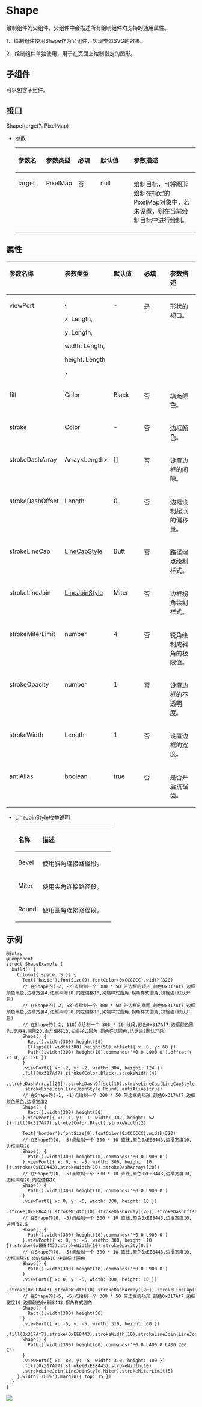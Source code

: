 # Shape<a name="ZH-CN_TOPIC_0000001119927704"></a>

绘制组件的父组件，父组件中会描述所有绘制组件均支持的通用属性。

1、绘制组件使用Shape作为父组件，实现类似SVG的效果。

2、绘制组件单独使用，用于在页面上绘制指定的图形。

## 子组件<a name="section5989144051714"></a>

可以包含子组件。

## 接口<a name="section5143192918416"></a>

Shape\(target?: PixelMap\)

-   参数

    <a name="table193606194544"></a>
    <table><thead align="left"><tr id="row536071910541"><th class="cellrowborder" valign="top" width="15.47%" id="mcps1.1.6.1.1"><p id="p436112199544"><a name="p436112199544"></a><a name="p436112199544"></a>参数名</p>
    </th>
    <th class="cellrowborder" valign="top" width="17.22%" id="mcps1.1.6.1.2"><p id="p19361319115410"><a name="p19361319115410"></a><a name="p19361319115410"></a>参数类型</p>
    </th>
    <th class="cellrowborder" valign="top" width="12.49%" id="mcps1.1.6.1.3"><p id="p9361201975417"><a name="p9361201975417"></a><a name="p9361201975417"></a>必填</p>
    </th>
    <th class="cellrowborder" valign="top" width="18.6%" id="mcps1.1.6.1.4"><p id="p43611199542"><a name="p43611199542"></a><a name="p43611199542"></a>默认值</p>
    </th>
    <th class="cellrowborder" valign="top" width="36.22%" id="mcps1.1.6.1.5"><p id="p1136141975419"><a name="p1136141975419"></a><a name="p1136141975419"></a>参数描述</p>
    </th>
    </tr>
    </thead>
    <tbody><tr id="row10361101915545"><td class="cellrowborder" valign="top" width="15.47%" headers="mcps1.1.6.1.1 "><p id="p1361119155417"><a name="p1361119155417"></a><a name="p1361119155417"></a>target</p>
    </td>
    <td class="cellrowborder" valign="top" width="17.22%" headers="mcps1.1.6.1.2 "><p id="p8361181913548"><a name="p8361181913548"></a><a name="p8361181913548"></a>PixelMap</p>
    </td>
    <td class="cellrowborder" valign="top" width="12.49%" headers="mcps1.1.6.1.3 "><p id="p153611119195411"><a name="p153611119195411"></a><a name="p153611119195411"></a>否</p>
    </td>
    <td class="cellrowborder" valign="top" width="18.6%" headers="mcps1.1.6.1.4 "><p id="p1436114193546"><a name="p1436114193546"></a><a name="p1436114193546"></a>null</p>
    </td>
    <td class="cellrowborder" valign="top" width="36.22%" headers="mcps1.1.6.1.5 "><p id="p328155017218"><a name="p328155017218"></a><a name="p328155017218"></a>绘制目标，可将图形绘制在指定的PixelMap对象中，若未设置，则在当前绘制目标中进行绘制。</p>
    </td>
    </tr>
    </tbody>
    </table>


## 属性<a name="section922483920810"></a>

<a name="table63801556917"></a>
<table><thead align="left"><tr id="row123801259914"><th class="cellrowborder" valign="top" width="20%" id="mcps1.1.6.1.1"><p id="p143801852920"><a name="p143801852920"></a><a name="p143801852920"></a>参数名称</p>
</th>
<th class="cellrowborder" valign="top" width="20%" id="mcps1.1.6.1.2"><p id="p538011511920"><a name="p538011511920"></a><a name="p538011511920"></a>参数类型</p>
</th>
<th class="cellrowborder" valign="top" width="20%" id="mcps1.1.6.1.3"><p id="p138015518918"><a name="p138015518918"></a><a name="p138015518918"></a>默认值</p>
</th>
<th class="cellrowborder" valign="top" width="20%" id="mcps1.1.6.1.4"><p id="p1138018518911"><a name="p1138018518911"></a><a name="p1138018518911"></a>必填</p>
</th>
<th class="cellrowborder" valign="top" width="20%" id="mcps1.1.6.1.5"><p id="p10380751296"><a name="p10380751296"></a><a name="p10380751296"></a>参数描述</p>
</th>
</tr>
</thead>
<tbody><tr id="row1638018512912"><td class="cellrowborder" valign="top" width="20%" headers="mcps1.1.6.1.1 "><p id="p4380255916"><a name="p4380255916"></a><a name="p4380255916"></a>viewPort</p>
</td>
<td class="cellrowborder" valign="top" width="20%" headers="mcps1.1.6.1.2 "><p id="p111521037174418"><a name="p111521037174418"></a><a name="p111521037174418"></a>{</p>
<p id="p896417384445"><a name="p896417384445"></a><a name="p896417384445"></a>x: Length,</p>
<p id="p473118409447"><a name="p473118409447"></a><a name="p473118409447"></a>y: Length,</p>
<p id="p105591743144417"><a name="p105591743144417"></a><a name="p105591743144417"></a>width: Length,</p>
<p id="p5565104619447"><a name="p5565104619447"></a><a name="p5565104619447"></a>height: Length</p>
<p id="p63801850913"><a name="p63801850913"></a><a name="p63801850913"></a>}</p>
</td>
<td class="cellrowborder" valign="top" width="20%" headers="mcps1.1.6.1.3 "><p id="p238011519919"><a name="p238011519919"></a><a name="p238011519919"></a>-</p>
</td>
<td class="cellrowborder" valign="top" width="20%" headers="mcps1.1.6.1.4 "><p id="p143801051392"><a name="p143801051392"></a><a name="p143801051392"></a>是</p>
</td>
<td class="cellrowborder" valign="top" width="20%" headers="mcps1.1.6.1.5 "><p id="p73801159911"><a name="p73801159911"></a><a name="p73801159911"></a>形状的视口。</p>
</td>
</tr>
<tr id="row93801051192"><td class="cellrowborder" valign="top" width="20%" headers="mcps1.1.6.1.1 "><p id="p11380258918"><a name="p11380258918"></a><a name="p11380258918"></a>fill</p>
</td>
<td class="cellrowborder" valign="top" width="20%" headers="mcps1.1.6.1.2 "><p id="p638019510914"><a name="p638019510914"></a><a name="p638019510914"></a>Color</p>
</td>
<td class="cellrowborder" valign="top" width="20%" headers="mcps1.1.6.1.3 "><p id="p238015517910"><a name="p238015517910"></a><a name="p238015517910"></a>Black</p>
</td>
<td class="cellrowborder" valign="top" width="20%" headers="mcps1.1.6.1.4 "><p id="p1380758914"><a name="p1380758914"></a><a name="p1380758914"></a>否</p>
</td>
<td class="cellrowborder" valign="top" width="20%" headers="mcps1.1.6.1.5 "><p id="p1638014517919"><a name="p1638014517919"></a><a name="p1638014517919"></a>填充颜色。</p>
</td>
</tr>
<tr id="row838085692"><td class="cellrowborder" valign="top" width="20%" headers="mcps1.1.6.1.1 "><p id="p53802051393"><a name="p53802051393"></a><a name="p53802051393"></a>stroke</p>
</td>
<td class="cellrowborder" valign="top" width="20%" headers="mcps1.1.6.1.2 "><p id="p2380351918"><a name="p2380351918"></a><a name="p2380351918"></a>Color</p>
</td>
<td class="cellrowborder" valign="top" width="20%" headers="mcps1.1.6.1.3 "><p id="p938114512919"><a name="p938114512919"></a><a name="p938114512919"></a>-</p>
</td>
<td class="cellrowborder" valign="top" width="20%" headers="mcps1.1.6.1.4 "><p id="p13816516916"><a name="p13816516916"></a><a name="p13816516916"></a>否</p>
</td>
<td class="cellrowborder" valign="top" width="20%" headers="mcps1.1.6.1.5 "><p id="p8381115194"><a name="p8381115194"></a><a name="p8381115194"></a>边框颜色。</p>
</td>
</tr>
<tr id="row17381158910"><td class="cellrowborder" valign="top" width="20%" headers="mcps1.1.6.1.1 "><p id="p538125294"><a name="p538125294"></a><a name="p538125294"></a>strokeDashArray</p>
</td>
<td class="cellrowborder" valign="top" width="20%" headers="mcps1.1.6.1.2 "><p id="p7381195594"><a name="p7381195594"></a><a name="p7381195594"></a>Array<span>&lt;</span><span>Length</span><span>&gt;</span></p>
</td>
<td class="cellrowborder" valign="top" width="20%" headers="mcps1.1.6.1.3 "><p id="p19381125790"><a name="p19381125790"></a><a name="p19381125790"></a>[]</p>
</td>
<td class="cellrowborder" valign="top" width="20%" headers="mcps1.1.6.1.4 "><p id="p2381115892"><a name="p2381115892"></a><a name="p2381115892"></a>否</p>
</td>
<td class="cellrowborder" valign="top" width="20%" headers="mcps1.1.6.1.5 "><p id="p83811851592"><a name="p83811851592"></a><a name="p83811851592"></a>设置边框的间隙。</p>
</td>
</tr>
<tr id="row12381851197"><td class="cellrowborder" valign="top" width="20%" headers="mcps1.1.6.1.1 "><p id="p1938114510911"><a name="p1938114510911"></a><a name="p1938114510911"></a>strokeDashOffset</p>
</td>
<td class="cellrowborder" valign="top" width="20%" headers="mcps1.1.6.1.2 "><p id="p6381653920"><a name="p6381653920"></a><a name="p6381653920"></a>Length</p>
</td>
<td class="cellrowborder" valign="top" width="20%" headers="mcps1.1.6.1.3 "><p id="p2381151893"><a name="p2381151893"></a><a name="p2381151893"></a>0</p>
</td>
<td class="cellrowborder" valign="top" width="20%" headers="mcps1.1.6.1.4 "><p id="p93819515912"><a name="p93819515912"></a><a name="p93819515912"></a>否</p>
</td>
<td class="cellrowborder" valign="top" width="20%" headers="mcps1.1.6.1.5 "><p id="p5381651191"><a name="p5381651191"></a><a name="p5381651191"></a>边框绘制起点的偏移量。</p>
</td>
</tr>
<tr id="row1338105290"><td class="cellrowborder" valign="top" width="20%" headers="mcps1.1.6.1.1 "><p id="p13381251295"><a name="p13381251295"></a><a name="p13381251295"></a>strokeLineCap</p>
</td>
<td class="cellrowborder" valign="top" width="20%" headers="mcps1.1.6.1.2 "><p id="p19381851495"><a name="p19381851495"></a><a name="p19381851495"></a><a href="ts-appendix-enums.md#section549694781614">LineCapStyle</a></p>
</td>
<td class="cellrowborder" valign="top" width="20%" headers="mcps1.1.6.1.3 "><p id="p103811855916"><a name="p103811855916"></a><a name="p103811855916"></a>Butt</p>
</td>
<td class="cellrowborder" valign="top" width="20%" headers="mcps1.1.6.1.4 "><p id="p33811151597"><a name="p33811151597"></a><a name="p33811151597"></a>否</p>
</td>
<td class="cellrowborder" valign="top" width="20%" headers="mcps1.1.6.1.5 "><p id="p538112518918"><a name="p538112518918"></a><a name="p538112518918"></a>路径端点绘制样式。</p>
</td>
</tr>
<tr id="row173811751092"><td class="cellrowborder" valign="top" width="20%" headers="mcps1.1.6.1.1 "><p id="p138175791"><a name="p138175791"></a><a name="p138175791"></a>strokeLineJoin</p>
</td>
<td class="cellrowborder" valign="top" width="20%" headers="mcps1.1.6.1.2 "><p id="p19381105390"><a name="p19381105390"></a><a name="p19381105390"></a><a href="#li0434521283">LineJoinStyle</a></p>
</td>
<td class="cellrowborder" valign="top" width="20%" headers="mcps1.1.6.1.3 "><p id="p153811351792"><a name="p153811351792"></a><a name="p153811351792"></a>Miter</p>
</td>
<td class="cellrowborder" valign="top" width="20%" headers="mcps1.1.6.1.4 "><p id="p9381150915"><a name="p9381150915"></a><a name="p9381150915"></a>否</p>
</td>
<td class="cellrowborder" valign="top" width="20%" headers="mcps1.1.6.1.5 "><p id="p143811755916"><a name="p143811755916"></a><a name="p143811755916"></a>边框拐角绘制样式。</p>
</td>
</tr>
<tr id="row14381125798"><td class="cellrowborder" valign="top" width="20%" headers="mcps1.1.6.1.1 "><p id="p838112515920"><a name="p838112515920"></a><a name="p838112515920"></a>strokeMiterLimit</p>
</td>
<td class="cellrowborder" valign="top" width="20%" headers="mcps1.1.6.1.2 "><p id="p03816516912"><a name="p03816516912"></a><a name="p03816516912"></a>number</p>
</td>
<td class="cellrowborder" valign="top" width="20%" headers="mcps1.1.6.1.3 "><p id="p33811451898"><a name="p33811451898"></a><a name="p33811451898"></a>4</p>
</td>
<td class="cellrowborder" valign="top" width="20%" headers="mcps1.1.6.1.4 "><p id="p138275092"><a name="p138275092"></a><a name="p138275092"></a>否</p>
</td>
<td class="cellrowborder" valign="top" width="20%" headers="mcps1.1.6.1.5 "><p id="p93821959918"><a name="p93821959918"></a><a name="p93821959918"></a>锐角绘制成斜角的极限值。</p>
</td>
</tr>
<tr id="row33821156911"><td class="cellrowborder" valign="top" width="20%" headers="mcps1.1.6.1.1 "><p id="p11382151194"><a name="p11382151194"></a><a name="p11382151194"></a>strokeOpacity</p>
</td>
<td class="cellrowborder" valign="top" width="20%" headers="mcps1.1.6.1.2 "><p id="p4382951910"><a name="p4382951910"></a><a name="p4382951910"></a>number</p>
</td>
<td class="cellrowborder" valign="top" width="20%" headers="mcps1.1.6.1.3 "><p id="p14382051919"><a name="p14382051919"></a><a name="p14382051919"></a>1</p>
</td>
<td class="cellrowborder" valign="top" width="20%" headers="mcps1.1.6.1.4 "><p id="p15382105196"><a name="p15382105196"></a><a name="p15382105196"></a>否</p>
</td>
<td class="cellrowborder" valign="top" width="20%" headers="mcps1.1.6.1.5 "><p id="p538214519913"><a name="p538214519913"></a><a name="p538214519913"></a>设置边框的不透明度。</p>
</td>
</tr>
<tr id="row103821651294"><td class="cellrowborder" valign="top" width="20%" headers="mcps1.1.6.1.1 "><p id="p63821151916"><a name="p63821151916"></a><a name="p63821151916"></a>strokeWidth</p>
</td>
<td class="cellrowborder" valign="top" width="20%" headers="mcps1.1.6.1.2 "><p id="p5382851599"><a name="p5382851599"></a><a name="p5382851599"></a>Length</p>
</td>
<td class="cellrowborder" valign="top" width="20%" headers="mcps1.1.6.1.3 "><p id="p138225393"><a name="p138225393"></a><a name="p138225393"></a>1</p>
</td>
<td class="cellrowborder" valign="top" width="20%" headers="mcps1.1.6.1.4 "><p id="p93821451199"><a name="p93821451199"></a><a name="p93821451199"></a>否</p>
</td>
<td class="cellrowborder" valign="top" width="20%" headers="mcps1.1.6.1.5 "><p id="p1738215510917"><a name="p1738215510917"></a><a name="p1738215510917"></a>设置边框的宽度。</p>
</td>
</tr>
<tr id="row0382105693"><td class="cellrowborder" valign="top" width="20%" headers="mcps1.1.6.1.1 "><p id="p11382854912"><a name="p11382854912"></a><a name="p11382854912"></a>antiAlias</p>
</td>
<td class="cellrowborder" valign="top" width="20%" headers="mcps1.1.6.1.2 "><p id="p1538225494"><a name="p1538225494"></a><a name="p1538225494"></a>boolean</p>
</td>
<td class="cellrowborder" valign="top" width="20%" headers="mcps1.1.6.1.3 "><p id="p193825513911"><a name="p193825513911"></a><a name="p193825513911"></a>true</p>
</td>
<td class="cellrowborder" valign="top" width="20%" headers="mcps1.1.6.1.4 "><p id="p9382757911"><a name="p9382757911"></a><a name="p9382757911"></a>否</p>
</td>
<td class="cellrowborder" valign="top" width="20%" headers="mcps1.1.6.1.5 "><p id="p638215590"><a name="p638215590"></a><a name="p638215590"></a>是否开启抗锯齿。</p>
</td>
</tr>
</tbody>
</table>

-   <a name="li0434521283"></a>LineJoinStyle枚举说明

    <a name="table12144170154116"></a>
    <table><thead align="left"><tr id="row1314430184118"><th class="cellrowborder" valign="top" width="25.2%" id="mcps1.1.3.1.1"><p id="p1614414014416"><a name="p1614414014416"></a><a name="p1614414014416"></a>名称</p>
    </th>
    <th class="cellrowborder" valign="top" width="74.8%" id="mcps1.1.3.1.2"><p id="p1314415074113"><a name="p1314415074113"></a><a name="p1314415074113"></a>描述</p>
    </th>
    </tr>
    </thead>
    <tbody><tr id="row61441505417"><td class="cellrowborder" valign="top" width="25.2%" headers="mcps1.1.3.1.1 "><p id="p191443034117"><a name="p191443034117"></a><a name="p191443034117"></a>Bevel</p>
    </td>
    <td class="cellrowborder" valign="top" width="74.8%" headers="mcps1.1.3.1.2 "><p id="p1173613315118"><a name="p1173613315118"></a><a name="p1173613315118"></a>使用斜角连接路径段。</p>
    </td>
    </tr>
    <tr id="row20144801418"><td class="cellrowborder" valign="top" width="25.2%" headers="mcps1.1.3.1.1 "><p id="p17145110194110"><a name="p17145110194110"></a><a name="p17145110194110"></a>Miter</p>
    </td>
    <td class="cellrowborder" valign="top" width="74.8%" headers="mcps1.1.3.1.2 "><p id="p171454015415"><a name="p171454015415"></a><a name="p171454015415"></a>使用尖角连接路径段。</p>
    </td>
    </tr>
    <tr id="row914570194112"><td class="cellrowborder" valign="top" width="25.2%" headers="mcps1.1.3.1.1 "><p id="p714511012418"><a name="p714511012418"></a><a name="p714511012418"></a>Round</p>
    </td>
    <td class="cellrowborder" valign="top" width="74.8%" headers="mcps1.1.3.1.2 "><p id="p101451704415"><a name="p101451704415"></a><a name="p101451704415"></a>使用圆角连接路径段。</p>
    </td>
    </tr>
    </tbody>
    </table>


## 示例<a name="section4459736105512"></a>

```
@Entry
@Component
struct ShapeExample {
  build() {
    Column({ space: 5 }) {
      Text('basic').fontSize(9).fontColor(0xCCCCCC).width(320)
      // 在Shape的(-2, -2)点绘制一个 300 * 50 带边框的矩形,颜色0x317Af7,边框颜色黑色,边框宽度4,边框间隙20,向左偏移10,尖端样式圆角,拐角样式圆角,抗锯齿(默认开启)
      // 在Shape的(-2, 58)点绘制一个 300 * 50 带边框的椭圆,颜色0x317Af7,边框颜色黑色,边框宽度4,边框间隙20,向左偏移10,尖端样式圆角,拐角样式圆角,抗锯齿(默认开启)
      // 在Shape的(-2, 118)点绘制一个 300 * 10 线段,颜色0x317Af7,边框颜色黑色,宽度4,间隙20,向左偏移10,尖端样式圆角,拐角样式圆角,抗锯齿(默认开启)
      Shape() {
        Rect().width(300).height(50)
        Ellipse().width(300).height(50).offset({ x: 0, y: 60 })
        Path().width(300).height(10).commands('M0 0 L900 0').offset({ x: 0, y: 120 })
      }
      .viewPort({ x: -2, y: -2, width: 304, height: 124 })
      .fill(0x317Af7).stroke(Color.Black).strokeWidth(4)
      .strokeDashArray([20]).strokeDashOffset(10).strokeLineCap(LineCapStyle.Round)
      .strokeLineJoin(LineJoinStyle.Round).antiAlias(true)
      // 在Shape的(-1, -1)点绘制一个 300 * 50 带边框的矩形,颜色0x317Af7,边框颜色黑色,边框宽度2
      Shape() {
        Rect().width(300).height(50)
      }.viewPort({ x: -1, y: -1, width: 302, height: 52 }).fill(0x317Af7).stroke(Color.Black).strokeWidth(2)

      Text('border').fontSize(9).fontColor(0xCCCCCC).width(320)
      // 在Shape的(0, -5)点绘制一个 300 * 10 直线,颜色0xEE8443,边框宽度10,边框间隙20
      Shape() {
        Path().width(300).height(10).commands('M0 0 L900 0')
      }.viewPort({ x: 0, y: -5, width: 300, height: 10 }).stroke(0xEE8443).strokeWidth(10).strokeDashArray([20])
      // 在Shape的(0, -5)点绘制一个 300 * 10 直线,颜色0xEE8443,边框宽度10,边框间隙20,向左偏移10
      Shape() {
        Path().width(300).height(10).commands('M0 0 L900 0')
      }
      .viewPort({ x: 0, y: -5, width: 300, height: 10 })
      .stroke(0xEE8443).strokeWidth(10).strokeDashArray([20]).strokeDashOffset(10)
      // 在Shape的(0, -5)点绘制一个 300 * 10 直线,颜色0xEE8443,边框宽度10,透明度0.5
      Shape() {
        Path().width(300).height(10).commands('M0 0 L900 0')
      }.viewPort({ x: 0, y: -5, width: 300, height: 10 }).stroke(0xEE8443).strokeWidth(10).strokeOpacity(0.5)
      // 在Shape的(0, -5)点绘制一个 300 * 10 直线,颜色0xEE8443,边框宽度10,边框间隙20,向左偏移10,尖端样式圆角
      Shape() {
        Path().width(300).height(10).commands('M0 0 L900 0')
      }
      .viewPort({ x: 0, y: -5, width: 300, height: 10 })
      .stroke(0xEE8443).strokeWidth(10).strokeDashArray([20]).strokeLineCap(LineCapStyle.Round)
      // 在Shape的(-5, -5)点绘制一个 300 * 50 带边框的矩形,颜色0x317Af7,边框宽度10,边框颜色0xEE8443,拐角样式圆角
      Shape() {
        Rect().width(300).height(50)
      }
      .viewPort({ x: -5, y: -5, width: 310, height: 60 })
      .fill(0x317Af7).stroke(0xEE8443).strokeWidth(10).strokeLineJoin(LineJoinStyle.Round)
      Shape() {
        Path().width(300).height(60).commands('M0 0 L400 0 L400 200 Z')
      }
      .viewPort({ x: -80, y: -5, width: 310, height: 100 })
      .fill(0x317Af7).stroke(0xEE8443).strokeWidth(10)
      .strokeLineJoin(LineJoinStyle.Miter).strokeMiterLimit(5)
    }.width('100%').margin({ top: 15 })
  }
}
```

![](figures/shape.gif)

